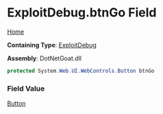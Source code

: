 # ExploitDebug\.btnGo Field

[Home](../../../../../README.md)

**Containing Type**: [ExploitDebug](../README.md)

**Assembly**: DotNetGoat\.dll

```csharp
protected System.Web.UI.WebControls.Button btnGo
```

### Field Value

[Button](https://docs.microsoft.com/en-us/dotnet/api/system.web.ui.webcontrols.button)

